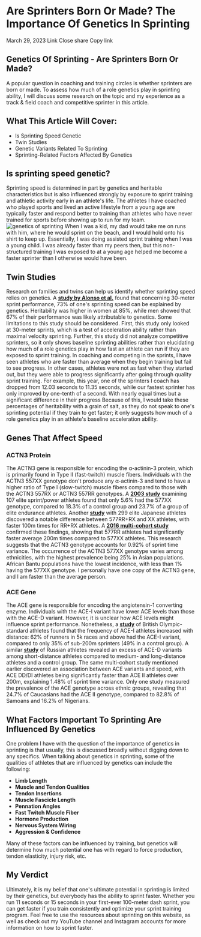#  Are Sprinters Born Or Made? The Importance Of Genetics In Sprinting 
March 29, 2023
Link
Close share Copy link
## Genetics Of Sprinting - Are Sprinters Born Or Made?
A popular question in coaching and training circles is whether sprinters are born or made.
To assess how much of a role genetics play in sprinting ability, I will discuss some research on the topic and my experience as a track & field coach and competitive sprinter in this article.
## What This Article Will Cover:
  * Is Sprinting Speed Genetic
  * Twin Studies
  * Genetic Variants Related To Sprinting
  * Sprinting-Related Factors Affected By Genetics


## Is sprinting speed genetic?
Sprinting speed is determined in part by genetics and heritable characteristics but is also influenced strongly by exposure to sprint training and athletic activity early in an athlete's life.
The athletes I have coached who played sports and lived an active lifestyle from a young age are typically faster and respond better to training than athletes who have never trained for sports before showing up to run for my team.
![genetics of sprinting](https://cdn.shopify.com/s/files/1/0015/4445/4207/files/sprinting_vs_running_480x480.jpg?v=1679507241)
When I was a kid, my dad would take me on runs with him, where he would sprint on the beach, and I would hold onto his shirt to keep up. Essentially, I was doing assisted sprint training when I was a young child. I was already faster than my peers then, but this non-structured training I was exposed to at a young age helped me become a faster sprinter than I otherwise would have been.
## Twin Studies
Research on families and twins can help us identify whether sprinting speed relies on genetics.
A [**study by Alonso et al.**](https://www.researchgate.net/publication/304114853_Heritability_of_Displacement_Speed_in_a_30-m_Sprint) found that concerning 30-meter sprint performance, 73% of one's sprinting speed can be explained by genetics. Heritability was higher in women at 85%, while men showed that 67% of their performance was likely attributable to genetics.
Some limitations to this study should be considered.
First, this study only looked at 30-meter sprints, which is a test of acceleration ability rather than maximal velocity sprinting. Further, this study did not analyze competitive sprinters, so it only shows baseline sprinting abilities rather than elucidating how much of a role genetics play in how fast an athlete can run if they are exposed to sprint training.
In coaching and competing in the sprints, I have seen athletes who are faster than average when they begin training but fail to see progress. In other cases, athletes were not as fast when they started out, but they were able to progress significantly after going through quality sprint training.
For example, this year, one of the sprinters I coach has dropped from 12.03 seconds to 11.35 seconds, while our fastest sprinter has only improved by one-tenth of a second. With nearly equal times but a significant difference in their progress
Because of this, I would take these percentages of heritability with a grain of salt, as they do not speak to one's sprinting potential if they train to get faster; it only suggests how much of a role genetics play in an athlete's baseline acceleration ability.
## Genes That Affect Speed
### ACTN3 Protein
The ACTN3 gene is responsible for encoding the α-actinin-3 protein, which is primarily found in Type II (fast-twitch) muscle fibers. Individuals with the ACTN3 557XX genotype don't produce any α-actinin-3 and tend to have a higher ratio of Type I (slow-twitch) muscle fibers compared to those with the ACTN3 557RX or ACTN3 557RR genotypes. 
A [**2003 study**](https://www.ncbi.nlm.nih.gov/pmc/articles/PMC1180686/) examining 107 elite sprint/power athletes found that only 5.6% had the 577XX genotype, compared to 18.3% of a control group and 23.7% of a group of elite endurance athletes.
Another [**study**](https://www.researchgate.net/publication/250920344_ACTN3_R577X_Genotype_is_Associated_with_Sprinting_in_Elite_Japanese_Athletes) with 299 elite Japanese athletes discovered a notable difference between 577RR+RX and XX athletes, with faster 100m times for RR+RX athletes. A [**2016 multi-cohort study**](https://pubmed.ncbi.nlm.nih.gov/27075997/) confirmed these findings, showing that 577RR athletes had significantly faster average 200m times compared to 577XX athletes. This research suggests that the ACTN3 genotype accounts for 0.92% of sprint time variance.
The occurrence of the ACTN3 577XX genotype varies among ethnicities, with the highest prevalence being 25% in Asian populations. African Bantu populations have the lowest incidence, with less than 1% having the 577XX genotype.
I personally have one copy of the ACTN3 gene, and I am faster than the average person.
### ACE Gene
The ACE gene is responsible for encoding the angiotensin-1 converting enzyme. Individuals with the ACE-I variant have lower ACE levels than those with the ACE-D variant. However, it is unclear how ACE levels might influence sprint performance.
Nonetheless, a [**study**](https://www.ncbi.nlm.nih.gov/pmc/articles/PMC3554644/) of British Olympic-standard athletes found that the frequency of ACE-I athletes increased with distance: 62% of runners in 5k races and above had the ACE-I variant, compared to only 35% of sub-200m sprinters (49% in a control group).
A similar [**study**](https://pubmed.ncbi.nlm.nih.gov/11781693/) of Russian athletes revealed an excess of ACE-D variants among short-distance athletes compared to medium- and long-distance athletes and a control group. The same multi-cohort study mentioned earlier discovered an association between ACE variants and speed, with ACE DD/DI athletes being significantly faster than ACE II athletes over 200m, explaining 1.48% of sprint time variance.
Only one study measured the prevalence of the ACE genotype across ethnic groups, revealing that 24.7% of Caucasians had the ACE II genotype, compared to 82.8% of Samoans and 16.2% of Nigerians.
## What Factors Important To Sprinting Are Influenced By Genetics
One problem I have with the question of the importance of genetics in sprinting is that usually, this is discussed broadly without digging down to any specifics.
When talking about genetics in sprinting, some of the qualities of athletes that are influenced by genetics can include the following:
  * **Limb Length**
  * **Muscle and Tendon Qualities**
  * **Tendon Insertions**
  * **Muscle Fascicle Length**
  * **Pennation Angles**
  * **Fast Twitch Muscle Fiber**
  * **Hormone Production**
  * **Nervous System Wiring**
  * **Aggression & Confidence**


Many of these factors can be influenced by training, but genetics will determine how much potential one has with regard to force production, tendon elasticity, injury risk, etc.
## My Verdict
Ultimately, it is my belief that one's ultimate potential in sprinting is limited by their genetics, but everybody has the ability to sprint faster.
Whether you run 11 seconds or 15 seconds in your first-ever 100-meter dash sprint, you can get faster if you train consistently and optimize your sprint training program.
Feel free to use the resources about sprinting on this website, as well as check out my YouTube channel and Instagram accounts for more information on how to sprint faster.
[ ](https://sprintingworkouts.com/blogs/sprinting-questions)
